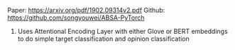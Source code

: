 Paper: https://arxiv.org/pdf/1902.09314v2.pdf
Github: https://github.com/songyouwei/ABSA-PyTorch
1) Uses Attentional Encoding Layer with either Glove or BERT embeddings to do simple target classification and opinion classification